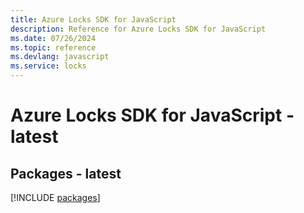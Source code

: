 ```yaml
---
title: Azure Locks SDK for JavaScript
description: Reference for Azure Locks SDK for JavaScript
ms.date: 07/26/2024
ms.topic: reference
ms.devlang: javascript
ms.service: locks
---
```

# Azure Locks SDK for JavaScript - latest
## Packages - latest
[!INCLUDE [packages](locks-index.md)]